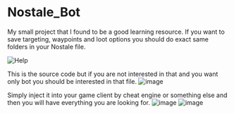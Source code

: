 # Nostale_Bot
My small project that I found to be a good learning resource. 
If you want to save targeting, waypoints and loot options you should do exact same folders in your Nostale file.

![Help](https://github.com/wojtas99/Nostale_Bot/assets/104061941/960401b1-3e5c-4fba-9a83-cb8e01df6d97)

This is the source code but if you are not interested in that and you want only bot you should be interested in that file.
![image](https://github.com/wojtas99/Nostale_Bot/assets/104061941/26f223f0-8061-41e2-81b9-d31ba31cec91)

Simply inject it into your game client by cheat engine or something else and then you will have everything you are looking for.
![image](https://github.com/wojtas99/Nostale_Bot/assets/104061941/30711193-2afc-4b07-822b-5a1d18971e28)
![image](https://github.com/wojtas99/Nostale_Bot/assets/104061941/1eda67c0-5811-4162-9eab-bfabb0e960d4)
